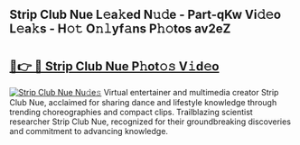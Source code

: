 ## Strip Club Nue L𝚎a𝚔ed N𝚞𝚍e - Part-qKw Vi𝚍𝚎o L𝚎a𝚔s - H𝚘𝚝 O𝚗𝚕yf𝚊ns P𝚑𝚘tos av2eZ

# <h2><a href="http://kf4z75.oniu.top/?m=Strip+Club+Nue">🔗👉 🔴 Strip Club Nue P𝚑ot𝚘𝚜 V𝚒d𝚎o</a></h2>

[![Strip Club Nue Nu𝚍e𝚜](https://i.imgur.com/0qMVB7G.gif)](http://kf4z75.oniu.top/?m=Strip+Club+Nue)
Virtual entertainer and multimedia creator Strip Club Nue, acclaimed for sharing dance and lifestyle knowledge through trending choreographies and compact clips. Trailblazing scientist researcher Strip Club Nue, recognized for their groundbreaking discoveries and commitment to advancing knowledge.  
